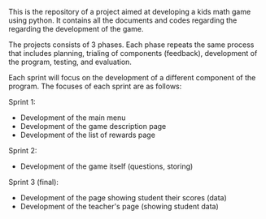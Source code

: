 
This is the repository of a project aimed at developing a kids math game using python. 
It contains all the documents and codes regarding the regarding the development of the game.

The projects consists of 3 phases. 
Each phase repeats the same process that includes planning, trialing of components (feedback), development of the program, testing, and evaluation.

Each sprint will focus on the development of a different component of the program. The focuses of each sprint are as follows:

Sprint 1: 
  - Development of the main menu 
  - Development of the game description page 
  - Development of the list of rewards page

Sprint 2: 
  - Development of the game itself (questions, storing)

Sprint 3 (final): 
  - Development of the page showing student their scores (data) 
  - Development of the teacher's page (showing student data)
